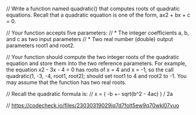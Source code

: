 // Write a function named quadratic() that computes roots of quadratic equations. Recall that a quadratic equation is one of the form, ax2 + bx + c = 0.

// Your function accepts five parameters:
// * The integer coefficients a, b, and c as two input parameters
// * Two real number (double) output parameters root1 and root2.

// Your function should compute the two integer roots of the quadratic equation and store them into the two reference parameters. For example, the equation x2 - 3x - 4 = 0 has roots of x = 4 and x = -1, so the call quadratic(1, -3, -4, root1, root2); should set root1 to 4 and root2 to -1. You may assume that the function has two real roots.

// Recall the quadratic formula is:
// x = ( -b +- sqrt(b^2 - 4ac) ) / 2a

// https://codecheck.io/files/23030319029iq7d7folt5ew9q70wkl07vuo